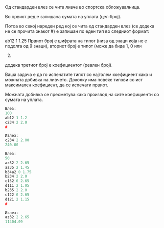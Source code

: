 Од стандарден влез се чита ливче во спортска обложувалница.

Во првиот ред е запишана сумата на уплата (цел број).

Потоа во секој нареден ред кој се чита од стандарден влез (се додека не се прочита знакот #) е запишан по еден тип во
следниот формат:

ab12 1 1.25
Првиот број е шифрата на типот (низа од знаци која не е подолга од 9 знаци), вториот број е типот (може да биде 1, 0 или

2)

додека третиот број е коефициентот (реален број).

Ваша задача е да го испечатите типот со најголем коефициент како и можната добивка на ливчето. Доколку има повеќе типови
со ист максимален коефициент, да се испечати првиот.

Можната добивка се пресметува како производ на сите коефициенти со сумата на уплата.

```C++
Влез:
100
ab12 1 1.2
c234 2 2.0
#

Излез:
c234 2 2.00
240.00
```

```C++
Влез:
50
az32 2 2.65
az35 2 1.45
b34a2 0 1.75
b234 2 2.0
c152 0 2.65
d111 2 1.05
b235 2 2.0
c122 0 2.65
d121 2 1.15
#

Излез:
az32 2 2.65
11404.09
```